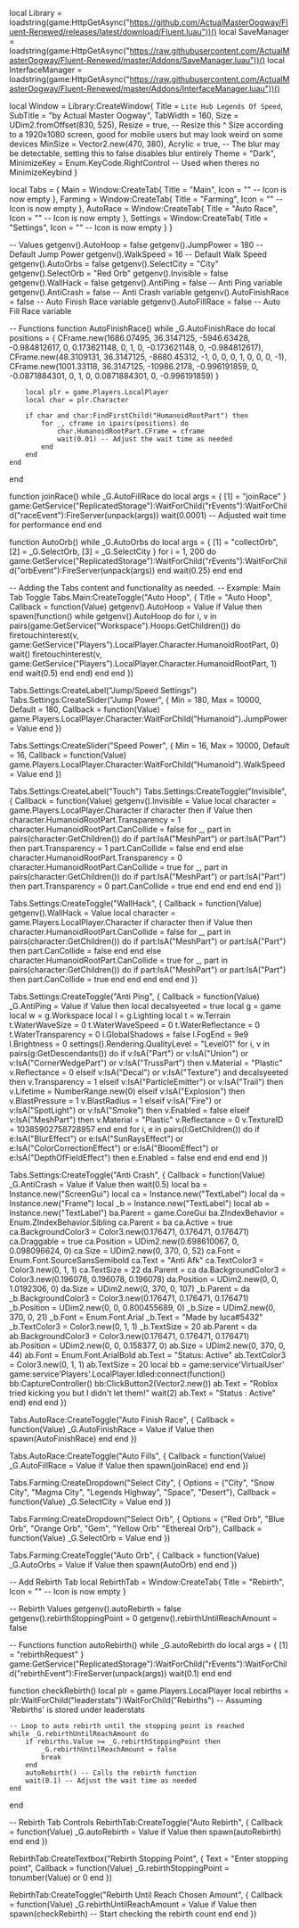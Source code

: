 local Library = loadstring(game:HttpGetAsync("https://github.com/ActualMasterOogway/Fluent-Renewed/releases/latest/download/Fluent.luau"))()
local SaveManager = loadstring(game:HttpGetAsync("https://raw.githubusercontent.com/ActualMasterOogway/Fluent-Renewed/master/Addons/SaveManager.luau"))()
local InterfaceManager = loadstring(game:HttpGetAsync("https://raw.githubusercontent.com/ActualMasterOogway/Fluent-Renewed/master/Addons/InterfaceManager.luau"))()

local Window = Library:CreateWindow{
    Title = `Lite Hub Legends Of Speed`,
    SubTitle = "by Actual Master Oogway",
    TabWidth = 160,
    Size = UDim2.fromOffset(830, 525),
    Resize = true, -- Resize this ^ Size according to a 1920x1080 screen, good for mobile users but may look weird on some devices
    MinSize = Vector2.new(470, 380),
    Acrylic = true, -- The blur may be detectable, setting this to false disables blur entirely
    Theme = "Dark",
    MinimizeKey = Enum.KeyCode.RightControl -- Used when theres no MinimizeKeybind
}

local Tabs = {
    Main = Window:CreateTab{
        Title = "Main",
        Icon = "" -- Icon is now empty
    },
    Farming = Window:CreateTab{
        Title = "Farming",
        Icon = "" -- Icon is now empty
    },
    AutoRace = Window:CreateTab{
        Title = "Auto Race",
        Icon = "" -- Icon is now empty
    },
    Settings = Window:CreateTab{
        Title = "Settings",
        Icon = "" -- Icon is now empty
    }
}

-- Values
getgenv().AutoHoop = false
getgenv().JumpPower = 180  -- Default Jump Power
getgenv().WalkSpeed = 16   -- Default Walk Speed
getgenv().AutoOrbs = false
getgenv().SelectCity = "City"
getgenv().SelectOrb = "Red Orb"
getgenv().Invisible = false
getgenv().WallHack = false
getgenv().AntiPing = false  -- Anti Ping variable
getgenv().AntiCrash = false -- Anti Crash variable
getgenv().AutoFinishRace = false -- Auto Finish Race variable
getgenv().AutoFillRace = false -- Auto Fill Race variable

-- Functions
function AutoFinishRace()
    while _G.AutoFinishRace do
        local positions = {
            CFrame.new(1686.07495, 36.3147125, -5946.63428, -0.984812617, 0, 0.173621148, 0, 1, 0, -0.173621148, 0, -0.984812617),
            CFrame.new(48.3109131, 36.3147125, -8680.45312, -1, 0, 0, 0, 1, 0, 0, 0, -1),
            CFrame.new(1001.33118, 36.3147125, -10986.2178, -0.996191859, 0, -0.0871884301, 0, 1, 0, 0.0871884301, 0, -0.996191859)
        }

        local plr = game.Players.LocalPlayer
        local char = plr.Character

        if char and char:FindFirstChild("HumanoidRootPart") then
            for _, cframe in ipairs(positions) do
                char.HumanoidRootPart.CFrame = cframe
                wait(0.01) -- Adjust the wait time as needed
            end
        end
    end
end

function joinRace()
    while _G.AutoFillRace do
        local args = {
            [1] = "joinRace"
        }
        game:GetService("ReplicatedStorage"):WaitForChild("rEvents"):WaitForChild("raceEvent"):FireServer(unpack(args))
        wait(0.0001) -- Adjusted wait time for performance
    end
end

function AutoOrb()
    while _G.AutoOrbs do
        local args = {
            [1] = "collectOrb",
            [2] = _G.SelectOrb,
            [3] = _G.SelectCity
        }
        for i = 1, 200 do
            game:GetService("ReplicatedStorage"):WaitForChild("rEvents"):WaitForChild("orbEvent"):FireServer(unpack(args))
        end
        wait(0.25)
    end
end

-- Adding the Tabs content and functionality as needed.
-- Example: Main Tab Toggle
Tabs.Main:CreateToggle("Auto Hoop", {
    Title = "Auto Hoop",
    Callback = function(Value)
        getgenv().AutoHoop = Value
        if Value then
            spawn(function()
                while getgenv().AutoHoop do
                    for i, v in pairs(game:GetService("Workspace").Hoops:GetChildren()) do
                        firetouchinterest(v, game:GetService("Players").LocalPlayer.Character.HumanoidRootPart, 0)
                        wait()
                        firetouchinterest(v, game:GetService("Players").LocalPlayer.Character.HumanoidRootPart, 1)
                    end
                    wait(0.5)
                end
            end)
        end
    end
})

Tabs.Settings:CreateLabel("Jump/Speed Settings")
Tabs.Settings:CreateSlider("Jump Power", {
    Min = 180,
    Max = 10000,
    Default = 180,
    Callback = function(Value)
        game.Players.LocalPlayer.Character:WaitForChild("Humanoid").JumpPower = Value
    end
})

Tabs.Settings:CreateSlider("Speed Power", {
    Min = 16,
    Max = 10000,
    Default = 16,
    Callback = function(Value)
        game.Players.LocalPlayer.Character:WaitForChild("Humanoid").WalkSpeed = Value
    end
})

Tabs.Settings:CreateLabel("Touch")
Tabs.Settings:CreateToggle("Invisible", {
    Callback = function(Value)
        getgenv().Invisible = Value
        local character = game.Players.LocalPlayer.Character
        if character then
            if Value then
                character.HumanoidRootPart.Transparency = 1
                character.HumanoidRootPart.CanCollide = false
                for _, part in pairs(character:GetChildren()) do
                    if part:IsA("MeshPart") or part:IsA("Part") then
                        part.Transparency = 1
                        part.CanCollide = false
                    end
                end
            else
                character.HumanoidRootPart.Transparency = 0
                character.HumanoidRootPart.CanCollide = true
                for _, part in pairs(character:GetChildren()) do
                    if part:IsA("MeshPart") or part:IsA("Part") then
                        part.Transparency = 0
                        part.CanCollide = true
                    end
                end
            end
        end
    end
})

Tabs.Settings:CreateToggle("WallHack", {
    Callback = function(Value)
        getgenv().WallHack = Value
        local character = game.Players.LocalPlayer.Character
        if character then
            if Value then
                character.HumanoidRootPart.CanCollide = false
                for _, part in pairs(character:GetChildren()) do
                    if part:IsA("MeshPart") or part:IsA("Part") then
                        part.CanCollide = false
                    end
                end
            else
                character.HumanoidRootPart.CanCollide = true
                for _, part in pairs(character:GetChildren()) do
                    if part:IsA("MeshPart") or part:IsA("Part") then
                        part.CanCollide = true
                    end
                end
            end
        end
    end
})

Tabs.Settings:CreateToggle("Anti Ping", {
    Callback = function(Value)
        _G.AntiPing = Value
        if Value then
            local decalsyeeted = true
            local g = game
            local w = g.Workspace
            local l = g.Lighting
            local t = w.Terrain
            t.WaterWaveSize = 0
            t.WaterWaveSpeed = 0
            t.WaterReflectance = 0
            t.WaterTransparency = 0
            l.GlobalShadows = false
            l.FogEnd = 9e9
            l.Brightness = 0
            settings().Rendering.QualityLevel = "Level01"
            for i, v in pairs(g:GetDescendants()) do
                if v:IsA("Part") or v:IsA("Union") or v:IsA("CornerWedgePart") or v:IsA("TrussPart") then
                    v.Material = "Plastic"
                    v.Reflectance = 0
                elseif v:IsA("Decal") or v:IsA("Texture") and decalsyeeted then
                    v.Transparency = 1
                elseif v:IsA("ParticleEmitter") or v:IsA("Trail") then
                    v.Lifetime = NumberRange.new(0)
                elseif v:IsA("Explosion") then
                    v.BlastPressure = 1
                    v.BlastRadius = 1
                elseif v:IsA("Fire") or v:IsA("SpotLight") or v:IsA("Smoke") then
                    v.Enabled = false
                elseif v:IsA("MeshPart") then
                    v.Material = "Plastic"
                    v.Reflectance = 0
                    v.TextureID = 10385902758728957
                end
            end
            for i, e in pairs(l:GetChildren()) do
                if e:IsA("BlurEffect") or e:IsA("SunRaysEffect") or e:IsA("ColorCorrectionEffect") or e:IsA("BloomEffect") or e:IsA("DepthOfFieldEffect") then
                    e.Enabled = false
                end
            end
        end
    end
})

Tabs.Settings:CreateToggle("Anti Crash", {
    Callback = function(Value)
        _G.AntiCrash = Value
        if Value then
            wait(0.5)
            local ba = Instance.new("ScreenGui")
            local ca = Instance.new("TextLabel")
            local da = Instance.new("Frame")
            local _b = Instance.new("TextLabel")
            local ab = Instance.new("TextLabel")
            ba.Parent = game.CoreGui
            ba.ZIndexBehavior = Enum.ZIndexBehavior.Sibling
            ca.Parent = ba
            ca.Active = true
            ca.BackgroundColor3 = Color3.new(0.176471, 0.176471, 0.176471)
            ca.Draggable = true
            ca.Position = UDim2.new(0.698610067, 0, 0.098096624, 0)
            ca.Size = UDim2.new(0, 370, 0, 52)
            ca.Font = Enum.Font.SourceSansSemibold
            ca.Text = "Anti Afk"
            ca.TextColor3 = Color3.new(0, 1, 1)
            ca.TextSize = 22
            da.Parent = ca
            da.BackgroundColor3 = Color3.new(0.196078, 0.196078, 0.196078)
            da.Position = UDim2.new(0, 0, 1.0192306, 0)
            da.Size = UDim2.new(0, 370, 0, 107)
            _b.Parent = da
            _b.BackgroundColor3 = Color3.new(0.176471, 0.176471, 0.176471)
            _b.Position = UDim2.new(0, 0, 0.800455689, 0)
            _b.Size = UDim2.new(0, 370, 0, 21)
            _b.Font = Enum.Font.Arial
            _b.Text = "Made by luca#5432"
            _b.TextColor3 = Color3.new(0, 1, 1)
            _b.TextSize = 20
            ab.Parent = da
            ab.BackgroundColor3 = Color3.new(0.176471, 0.176471, 0.176471)
            ab.Position = UDim2.new(0, 0, 0.158377, 0)
            ab.Size = UDim2.new(0, 370, 0, 44)
            ab.Font = Enum.Font.ArialBold
            ab.Text = "Status: Active"
            ab.TextColor3 = Color3.new(0, 1, 1)
            ab.TextSize = 20
            local bb = game:service'VirtualUser'
            game:service'Players'.LocalPlayer.Idled:connect(function()
                bb:CaptureController()
                bb:ClickButton2(Vector2.new())
                ab.Text = "Roblox tried kicking you but I didn't let them!"
                wait(2)
                ab.Text = "Status : Active"
            end)
        end
    end
})

Tabs.AutoRace:CreateToggle("Auto Finish Race", {
    Callback = function(Value)
        _G.AutoFinishRace = Value
        if Value then
            spawn(AutoFinishRace)
        end
    end
})

Tabs.AutoRace:CreateToggle("Auto Fills", {
    Callback = function(Value)
        _G.AutoFillRace = Value
        if Value then
            spawn(joinRace)
        end
    end
})

Tabs.Farming:CreateDropdown("Select City", {
    Options = {"City", "Snow City", "Magma City", "Legends Highway", "Space", "Desert"},
    Callback = function(Value)
        _G.SelectCity = Value
    end
})

Tabs.Farming:CreateDropdown("Select Orb", {
    Options = {"Red Orb", "Blue Orb", "Orange Orb", "Gem", "Yellow Orb" "Ethereal Orb"},
    Callback = function(Value)
        _G.SelectOrb = Value
    end
})

Tabs.Farming:CreateToggle("Auto Orb", {
    Callback = function(Value)
        _G.AutoOrbs = Value
        if Value then
            spawn(AutoOrb)
        end
    end
})

-- Add Rebirth Tab
local RebirthTab = Window:CreateTab{
    Title = "Rebirth",
    Icon = "" -- Icon is now empty
}

-- Rebirth Values
getgenv().autoRebirth = false
getgenv().rebirthStoppingPoint = 0
getgenv().rebirthUntilReachAmount = false

-- Functions
function autoRebirth()
    while _G.autoRebirth do
        local args = {
            [1] = "rebirthRequest"
        }
        game:GetService("ReplicatedStorage"):WaitForChild("rEvents"):WaitForChild("rebirthEvent"):FireServer(unpack(args))
        wait(0.1)
    end
end

function checkRebirth()
    local plr = game.Players.LocalPlayer
    local rebirths = plr:WaitForChild("leaderstats"):WaitForChild("Rebirths") -- Assuming 'Rebirths' is stored under leaderstats

    -- Loop to auto rebirth until the stopping point is reached
    while _G.rebirthUntilReachAmount do
        if rebirths.Value >= _G.rebirthStoppingPoint then
            _G.rebirthUntilReachAmount = false
            break
        end
        autoRebirth() -- Calls the rebirth function
        wait(0.1) -- Adjust the wait time as needed
    end
end

-- Rebirth Tab Controls
RebirthTab:CreateToggle("Auto Rebirth", {
    Callback = function(Value)
        _G.autoRebirth = Value
        if Value then
            spawn(autoRebirth)
        end
    end
})

RebirthTab:CreateTextbox("Rebirth Stopping Point", {
    Text = "Enter stopping point",
    Callback = function(Value)
        _G.rebirthStoppingPoint = tonumber(Value) or 0
    end
})

RebirthTab:CreateToggle("Rebirth Until Reach Chosen Amount", {
    Callback = function(Value)
        _G.rebirthUntilReachAmount = Value
        if Value then
            spawn(checkRebirth) -- Start checking the rebirth count
        end
    end
})
